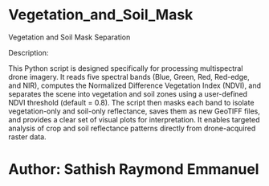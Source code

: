 # Vegetation_and_Soil_Mask

Vegetation and Soil Mask Separation

Description:

This Python script is designed specifically for processing multispectral drone imagery. It reads five spectral bands (Blue, Green, Red, Red-edge, and NIR), computes the Normalized Difference Vegetation Index (NDVI), and separates the scene into vegetation and soil zones using a user-defined NDVI threshold (default = 0.8). The script then masks each band to isolate vegetation-only and soil-only reflectance, saves them as new GeoTIFF files, and provides a clear set of visual plots for interpretation. It enables targeted analysis of crop and soil reflectance patterns directly from drone-acquired raster data.


# Author: Sathish Raymond Emmanuel
